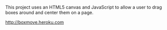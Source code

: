 This project uses an HTML5 canvas and JavaScript to allow a user to drag boxes around and center them on a page.

http://boxmove.heroku.com